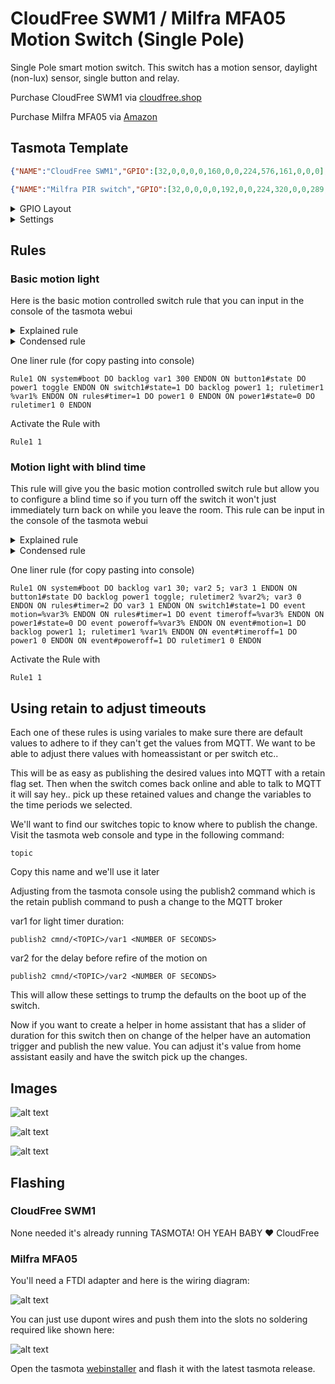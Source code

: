 # CloudFree SWM1 / Milfra MFA05 Motion Switch (Single Pole)

Single Pole smart motion switch.  This switch has a motion sensor, daylight (non-lux) sensor, single button and relay.

Purchase CloudFree SWM1 via [cloudfree.shop](https://cloudfree.shop/product/cloudfree-motion-light-switch/)

Purchase Milfra MFA05 via [Amazon](https://amzn.to/3NQUJ9W)


## Tasmota Template

```json
{"NAME":"CloudFree SWM1","GPIO":[32,0,0,0,0,160,0,0,224,576,161,0,0,0],"FLAG":0,"BASE":18}
```

```json
{"NAME":"Milfra PIR switch","GPIO":[32,0,0,0,0,192,0,0,224,320,0,0,289,0],"FLAG":0,"BASE":18}
```

<details><summary>GPIO Layout</summary>     
<p>

| GPIO |    Component | Description |
|------ |-------------|-------------|         
|GPIO00	| Button      | The main switch button |
|GPIO01	| None
|GPIO02	| None
|GPIO03	| None
|GPIO04	| None
|GPIO05	| Switch1 | Motion Sensor Switch |
|GPIO09	| None
|GPIO10	| None
|GPIO12	| Relay1 | Actual relay to toggle on/off |
|GPIO13	| LedLink_i | LED
|GPIO14	| Switch2 | Daylight Sensor Switch |
|GPIO15	| None
|GPIO16	| None
</p></details>

<details><summary>Settings</summary>     
<p>

| Setting | Description
|---------------|-------------
| switchmode1 2 | Set the motion sensor to inverted follow mode
| switchmode2 1 | Set the switch to follow mode
| setoption114 1 | Detach switches from relays and send MQTT messages instead

</p></details>

## Rules 

### Basic motion light

Here is the basic motion controlled switch rule that you can input in the console of the tasmota webui

<details><summary>Explained rule</summary>
<p>

```
Rule1
## When the switch boots up set the timeout duration default variable (var1) to 300 seconds
ON system#boot DO
    backlog var1 300
ENDON 
## When the button is pressed on the switch toggle the light off or on
ON button1#state DO
    power1 toggle
ENDON
## If the motion switch goes on the power on the light and start the timer
ON switch1#state=1 DO
    backlog power1 1; 
    ruletimer1 %var1% 
ENDON
## When the timer expires turn off the light
ON rules#timer=1 DO 
    power1 0 
ENDON 
## if the power is off then kill off the timer isn't not needed anymore
ON power1#state=0 DO
    ruletimer1 0 
ENDON
```

</p></details>

<details><summary>Condensed rule</summary>
<p>

```
Rule1 ON system#boot DO backlog var1 300 ENDON 
      ON button1#state DO power1 toggle ENDON
      ON switch1#state=1 DO backlog power1 1; ruletimer1 %var1% ENDON
      ON rules#timer=1 DO power1 0 ENDON 
      ON power1#state=0 DO ruletimer1 0 ENDON
```

</p></details>

One liner rule (for copy pasting into console)

```
Rule1 ON system#boot DO backlog var1 300 ENDON ON button1#state DO power1 toggle ENDON ON switch1#state=1 DO backlog power1 1; ruletimer1 %var1% ENDON ON rules#timer=1 DO power1 0 ENDON ON power1#state=0 DO ruletimer1 0 ENDON
```

Activate the Rule with 

```
Rule1 1
```

### Motion light with blind time

This rule will give you the basic motion controlled switch rule but allow you to configure a blind time so if you turn off the switch it won't just immediately turn back on while you leave the room.  This rule can be input in the console of the tasmota webui

<details><summary>Explained rule</summary>
<p>

```
Rule1 
## System Boots up and sets the default values for each of our timers
ON system#boot DO 
    backlog 
        ### Used for duration for the light to stay on after motion stops
        var1 300; 
        ### Used for blind time where the motion doesn't turn back on the light after a button turns it off
        var2 5; 
        ### Used as a boolean value to say if blind time is enabled or not
        var3 1 
ENDON 
## When the button is pressed on the physical switch
ON button1#state DO 
    backlog 
        ### toggle the light on / off
        power1 toggle; 
        ### set a timer for blind time
        ruletimer2 %var2%; 
        ### Enable blind time by setting the variable to 0 indicating the motion events are disabled
        var3 0 
ENDON 
## Blind Time timer is finished re-enable the motion sensor
ON rules#timer=2 DO 
    var3 1 
ENDON 
## Motion detected
ON switch1#state=1 DO
    ### Trigger an event we can trigger on named motion
    event motion=%var3% 
ENDON 
## Motion light timer expires
ON rules#timer=1 DO 
    ### Trigger an event we can trigger on named timeroff
    event timeroff=%var3% 
ENDON 
## Power was turned off via the button, web ui, ha etc...
ON power1#state=0 DO 
    ### Trigger an event we can trigger on named poweroff
    event poweroff=%var3% 
ENDON 
## Motion event occurs
ON event#motion=1 DO 
    backlog 
        ### Turn on the light
        power1 1; 
        ### Start the timer to allow the light to turn back off when the timer is done
        ruletimer1 %var1% 
ENDON 
## Light timer event occurs
ON event#timeroff=1 DO 
    ### Power off the light
    power1 0 
ENDON 
## Power going off event occurs
ON event#poweroff=1 DO 
    ### kill the light timer because we don't need it to turn off the light
    ruletimer1 0 
ENDON 
```

</p></details>

<details><summary>Condensed rule</summary>
<p>

```
Rule1 ON system#boot DO backlog var1 30; var2 5; var3 1 ENDON 
      ON button1#state DO backlog power1 toggle; ruletimer2 %var2%; var3 0 ENDON 
      ON rules#timer=2 DO var3 1 ENDON 
      ON switch1#state=1 DO event motion=%var3% ENDON 
      ON rules#timer=1 DO event timeroff=%var3% ENDON 
      ON power1#state=0 DO event poweroff=%var3% ENDON 
      ON event#motion=1 DO backlog power1 1; ruletimer1 %var1% ENDON 
      ON event#timeroff=1 DO power1 0 ENDON 
      ON event#poweroff=1 DO ruletimer1 0 ENDON 
```

</p></details>

One liner rule (for copy pasting into console)

```
Rule1 ON system#boot DO backlog var1 30; var2 5; var3 1 ENDON ON button1#state DO backlog power1 toggle; ruletimer2 %var2%; var3 0 ENDON ON rules#timer=2 DO var3 1 ENDON ON switch1#state=1 DO event motion=%var3% ENDON ON rules#timer=1 DO event timeroff=%var3% ENDON ON power1#state=0 DO event poweroff=%var3% ENDON ON event#motion=1 DO backlog power1 1; ruletimer1 %var1% ENDON ON event#timeroff=1 DO power1 0 ENDON ON event#poweroff=1 DO ruletimer1 0 ENDON 
```

Activate the Rule with 

```
Rule1 1
```

## Using retain to adjust timeouts

Each one of these rules is using variales to make sure there are default values to adhere to if they can't get the values from MQTT.  We want to be able to adjust there values with homeassistant or per switch etc..

This will be as easy as publishing the desired values into MQTT with a retain flag set.  Then when the switch comes back online and able to talk to MQTT it will say hey.. pick up these retained values and change the variables to the time periods we selected.

We'll want to find our switches topic to know where to publish the change.  Visit the tasmota web console and type in the following command:

```
topic
```

Copy this name and we'll use it later

Adjusting from the tasmota console using the publish2 command which is the retain publish command to push a change to the MQTT broker

var1 for light timer duration:

```
publish2 cmnd/<TOPIC>/var1 <NUMBER OF SECONDS>
```

var2 for the delay before refire of the motion on

```
publish2 cmnd/<TOPIC>/var2 <NUMBER OF SECONDS>
```

This will allow these settings to trump the defaults on the boot up of the switch.

Now if you want to create a helper in home assistant that has a slider of duration for this switch then on change of the helper have an automation trigger and publish the new value.  You can adjust it's value from home assistant easily and have the switch pick up the changes.

## Images

![alt text](/img/devices/cloudfree_milfra_motion_switch_main.jpg "CloudFree SWM1 / Milfra MFA05")

![alt text](/img/devices/cloudfree_milfra_motion_switch_inside1.jpg "CloudFree SWM1 / Milfra MFA05 Inside 1")

![alt text](/img/devices/cloudfree_milfra_motion_switch_inside2.jpg "CloudFree SWM1 / Milfra MFA05 Inside 2")

## Flashing

### CloudFree SWM1
None needed it's already running TASMOTA! OH YEAH BABY ❤️ CloudFree

### Milfra MFA05

You'll need a FTDI adapter and here is the wiring diagram:

![alt text](/img/devices/cloudfree_milfra_flashing_pinout.jpg "Milfra MFA05 Inside Flashing Pinout")

You can just use dupont wires and push them into the slots no soldering required like shown here:

![alt text](/img/devices/cloudfree_milfra_flashing_dupont.jpg "Milfra MFA05 Inside Flashing Pinout")

Open the tasmota [webinstaller](https://tasmota.github.io/install/) and flash it with the latest tasmota release.